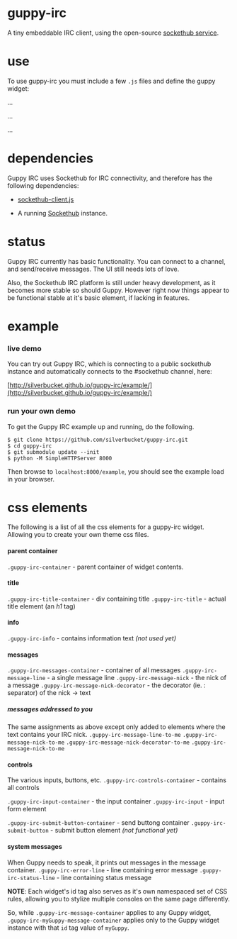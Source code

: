 guppy-irc
=========

A tiny embeddable IRC client, using the open-source [sockethub service](http://sockethub.org).

use
===

To use guppy-irc you must include a few `.js` files and define the guppy widget:

  ...
  <guppy-irc id="myGuppy"
             data-title="Welcome to Guppy IRC"
             data-width="80"
             data-height="28"
             data-server="*[irc server hostname]*"
             data-channel="*[#irc_channel]*"
             data-nick="guppy"
             data-display-name="Guppy Example User"
             data-password=""
             data-sockethub-host="*[sockethub hostname]*"
             data-sockethub-port="*[port number]*"
             data-sockethub-tls="*[true | false]*"
             data-sockethub-path="*[/path]*"
             data-sockethub-secret="*[connect string]*" />

  ...
  <script src="sockethub-client/sockethub-client.js"></script>
  <script src="../src/js/guppy-irc.js"></script>
  ...

dependencies
============

Guppy IRC uses Sockethub for IRC connectivity, and therefore has the following
dependencies:

* [sockethub-client.js](http://github.com/sockethub/sockethub-client)

* A running [Sockethub](http://github.com/sockethub/sockethub) instance.

status
======

Guppy IRC currently has basic functionality. You can connect to a channel, and
send/receive messages. The UI still needs lots of love.

Also, the Sockethub IRC platform is still under heavy development, as it becomes
more stable so should Guppy. However right now things appear to be functional
stable at it's basic element, if lacking in features.


example
=======

### live demo

You can try out Guppy IRC, which is connecting to a public sockethub instance
and automatically connects to the #sockethub channel, here:

[http://silverbucket.github.io/guppy-irc/example/](http://silverbucket.github.io/guppy-irc/example/)


### run your own demo

To get the Guppy IRC example up and running, do the following.

    $ git clone https://github.com/silverbucket/guppy-irc.git
    $ cd guppy-irc
    $ git submodule update --init
    $ python -M SimpleHTTPServer 8000

Then browse to `localhost:8000/example`, you should see the example load in your
browser.

css elements
============

The following is a list of all the css elements for a guppy-irc widget. Allowing
you to create your own theme css files.

#### parent container
`.guppy-irc-container` - parent container of widget contents.


#### title
`.guppy-irc-title-container` - div containing title
`.guppy-irc-title` - actual title element (an *h1* tag)


#### info
`.guppy-irc-info` - contains information text *(not used yet)*


#### messages
`.guppy-irc-messages-container` - container of all messages
`.guppy-irc-message-line` - a single message line
`.guppy-irc-message-nick` - the nick of a message
`.guppy-irc-message-nick-decorator` - the decorator (ie. : separator) of the nick -> text

##### messages addressed to you
The same assignments as above except only added to elements where the text contains your IRC nick.
`.guppy-irc-message-line-to-me`
`.guppy-irc-message-nick-to-me`
`.guppy-irc-message-nick-decorator-to-me`
`.guppy-irc-message-nick-to-me`


#### controls
The various inputs, buttons, etc.
`.guppy-irc-controls-container` - contains all controls

`.guppy-irc-input-container` - the input container
`.guppy-irc-input` - input form element

`.guppy-irc-submit-button-container` - send buttong container
`.guppy-irc-submit-button` - submit button element *(not functional yet)*

#### system messages
When Guppy needs to speak, it prints out messages in the message container.
`.guppy-irc-error-line` - line containing error message
`.guppy-irc-status-line` - line containing status message


**NOTE**: Each widget's id tag also serves as it's own namespaced set of CSS
rules, allowing you to stylize multiple consoles on the same page differently.

So, while `.guppy-irc-message-container` applies to any Guppy widget,
`.guppy-irc-myGuppy-message-container` applies only to the Guppy widget
instance with that `id` tag value of `myGuppy`.


